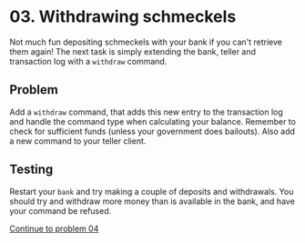 # 03. Withdrawing schmeckels

Not much fun depositing schmeckels with your bank if you can't retrieve them
again! The next task is simply extending the bank, teller and transaction log
with a `withdraw` command.

## Problem

Add a `withdraw` command, that adds this new entry to the transaction log
and handle the command type when calculating your balance. Remember to check for
sufficient funds (unless your government does bailouts). Also add a new command
to your teller client.

## Testing

Restart your `bank` and try making a couple of deposits and withdrawals. You
should try and withdraw more money than is available in the bank, and have your
command be refused.

[Continue to problem 04](04.md)
